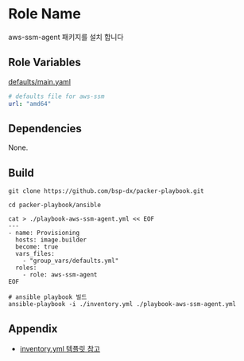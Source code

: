 Role Name
=========

aws-ssm-agent 패키지를 설치 합니다

Role Variables
--------------

[defaults/main.yaml](./defaults/main.yml)
```yaml
# defaults file for aws-ssm
url: "amd64"
```
Dependencies
------------
None.


Build
----------------

```shell
git clone https://github.com/bsp-dx/packer-playbook.git

cd packer-playbook/ansible

cat > ./playbook-aws-ssm-agent.yml << EOF
---
- name: Provisioning
  hosts: image.builder
  become: true
  vars_files:
    - "group_vars/defaults.yml"
  roles:
    - role: aws-ssm-agent
EOF

# ansible playbook 빌드 
ansible-playbook -i ./inventory.yml ./playbook-aws-ssm-agent.yml
```


Appendix
----------------
- [inventory.yml 템플릿 참고](../../../README.md#inventoryyml-샘플)

